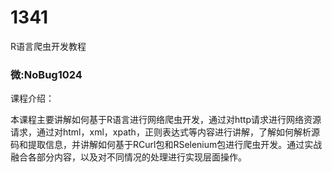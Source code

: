 # 1341
R语言爬虫开发教程

### 微:NoBug1024 


课程介绍：

本课程主要讲解如何基于R语言进行网络爬虫开发，通过对http请求进行网络资源请求，通过对html，xml，xpath，正则表达式等内容进行讲解，了解如何解析源码和提取信息，并讲解如何基于RCurl包和RSelenium包进行爬虫开发。通过实战融合各部分内容，以及对不同情况的处理进行实现层面操作。
